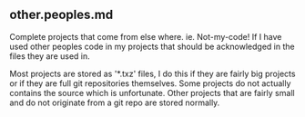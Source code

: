 ## other.peoples.md

Complete projects that come from else where. ie. Not-my-code!
If I have used other peoples code in my projects that should
be acknowledged in the files they are used in.

Most projects are stored as '\*.txz' files, I do this if they
are fairly big projects or if they are full git repositories 
themselves. Some projects do not actually contains the source
which is unfortunate. Other projects that are fairly small and
do not originate from a git repo are stored normally.
